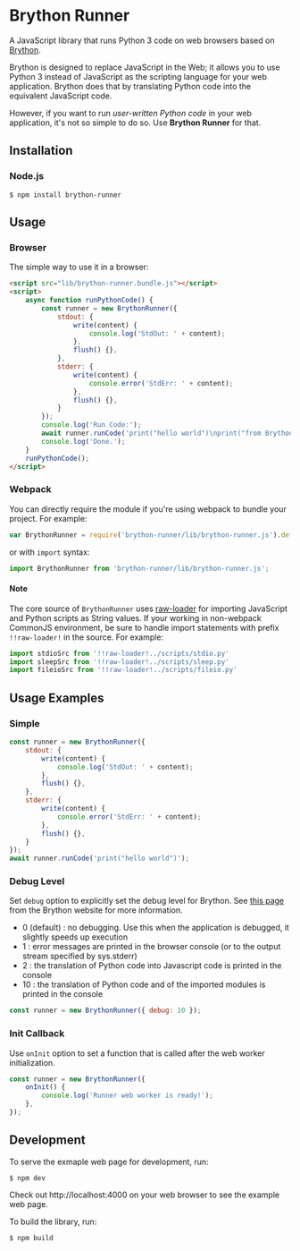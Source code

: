 # Brython Runner

A JavaScript library that runs Python 3 code on web browsers based on [Brython](https://brython.info/). 

Brython is designed to replace JavaScript in the Web; it allows you to use Python 3 instead of JavaScript as the scripting language for your web application. Brython does that by translating Python code into the equivalent JavaScript code.

However, if you want to run *user-written Python code* in your web application, it's not so simple to do so. Use **Brython Runner** for that.

## Installation

### Node.js

```
$ npm install brython-runner
```

## Usage

### Browser

The simple way to use it in a browser:

```html
<script src="lib/brython-runner.bundle.js"></script>
<script>
    async function runPythonCode() {
        const runner = new BrythonRunner({
            stdout: {
                write(content) {
                    console.log('StdOut: ' + content);
                },
                flush() {},
            },
            stderr: {
                write(content) {
                    console.error('StdErr: ' + content);
                },
                flush() {},
            }
        });
        console.log('Run Code:');
        await runner.runCode('print("hello world")\nprint("from Brython Runner")');
        console.log('Done.');
    }
    runPythonCode();
</script>
```

### Webpack

You can directly require the module if you're using webpack to bundle your project.
For example:

```javascript
var BrythonRunner = require('brython-runner/lib/brython-runner.js').default;
```

or with `import` syntax:

```javascript
import BrythonRunner from 'brython-runner/lib/brython-runner.js';
```

#### Note

The core source of `BrythonRunner` uses [raw-loader](https://webpack.js.org/loaders/raw-loader/) for importing JavaScript and Python scripts as String values. If your working in non-webpack CommonJS environment, be sure to handle import statements with prefix `!!raw-loader!` in the source. 
For example:

```javascript
import stdioSrc from '!!raw-loader!../scripts/stdio.py'
import sleepSrc from '!!raw-loader!../scripts/sleep.py'
import fileioSrc from '!!raw-loader!../scripts/fileio.py'
```

## Usage Examples

### Simple

```javascript
const runner = new BrythonRunner({
    stdout: {
        write(content) {
            console.log('StdOut: ' + content);
        },
        flush() {},
    },
    stderr: {
        write(content) {
            console.error('StdErr: ' + content);
        },
        flush() {},
    }
});
await runner.runCode('print("hello world")');
```

### Debug Level

Set `debug` option to explicitly set the debug level for Brython. See [this page](https://brython.info/static_doc/en/options.html) from the Brython website for more information.

- 0 (default) : no debugging. Use this when the application is debugged, it slightly speeds up execution
- 1 : error messages are printed in the browser console (or to the output stream specified by sys.stderr)
- 2 : the translation of Python code into Javascript code is printed in the console
- 10 : the translation of Python code and of the imported modules is printed in the console

```javascript
const runner = new BrythonRunner({ debug: 10 });
```

### Init Callback

Use `onInit` option to set a function that is called after the web worker initialization. 

```javascript
const runner = new BrythonRunner({
    onInit() {
        console.log('Runner web worker is ready!');
    },
});
```

## Development

To serve the exmaple web page for development, run:

```
$ npm dev
```

Check out http://localhost:4000 on your web browser to see the example web page.

To build the library, run:

```
$ npm build
```


